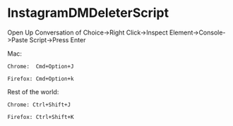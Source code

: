 # InstagramDMDeleterScript
Open Up Conversation of Choice->Right Click->Inspect Element->Console->Paste Script->Press Enter

Mac:

    Chrome:  Cmd+Option+J
  
    Firefox: Cmd+Option+k
  
Rest of the world:

    Chrome: Ctrl+Shift+J
  
    Firefox: Ctrl+Shift+K
  
